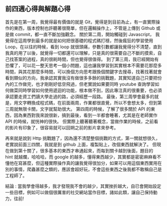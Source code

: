 ## 前四週心得與解題心得

首先是在第一周，我覺得最有價值的就是 Git，覺得是到目前為止，有一直實際操作的東西，版本控制也許聽著很簡單，但在邏輯操作上，不管是上傳到 Github 或是做 commit，都一直不斷加強觀念。
關於第二周，開始觸碰到 Javascript， 我覺得在這周學到最多的就是如何把很基礎的程式碼打穩，然後瘋狂的學習使用 Loop，在以往的時候，看到 loop 就很頭痛，參數引數都讓我覺得分不清楚，直到我真的用了以後，就覺得一切都還可以理解，只是真的很需要自己不斷的摸索，自己找答案的過程，真的很耗時間，但也覺得很值得。
到了第三周，我已經開始有恐懼了，可以花一整天思考一個小問題，這也讓我學習到其實根本不需要花那麼多時間，與其花那麼多時間，可以換個方向思考跟換個關鍵字去搜尋，找著找著就會看到類似的方向，我承認其實我沒有做很多多餘的挑戰題，其實知道自己只要把份內的工作做完，也才剛剛好低空飛過，但老實說如果要同時 youtube 查詢學習如何做菜同時學習如何使用遞迴的功能，根本做不到，因此專注真的很重要，也必須承認要走資工們讀大學走過的路，必須經歷一段路。 最後，第三周學會最多的就是，用文字轉換成程式碼，在前面兩周，作業都很直覺，所以不會想太多，但到第三周就無限卡關，文字就幫助很大。
第四周的時候，了解了很多關於 API 的東西，因為東西對我來說很新，搞到最後，看到一半都會睡著，尤其是在老師實作 API 的時候，就恍神的很快。 但實際上聽著聽著概念，當做作業的時候，之前看的影片有印象了，很容易就可以回朔之前的影片拿來參考。

再來就是說到 Http 挑戰題了，因為還不清楚整個挑戰的方式，第一關就想很久，老實說前面三四關，我就是到 github 上面，複製貼上，改個東西就解決了。 但現在做到第十關了，很多基本的東西才串通起來，而每到關卡越到後面，題目的 hint 就越爛，哈哈哈，而 google 的越多，懂得東西越少，其實都是密密麻麻看不懂他在寫甚麼，但這種實際操作真的讓我覺得很加分，如果可以用這個東西實用在別的事情，爬蟲甚麼之類的，應該會超好玩，不會這些東西之後我都不敢稱自己是工程師了。

結論 : 當我學會得越多，我才發現我不會的越少，其實挫折越大，自已會開始設定一些目標，例如可以做個很厲害的社交網站當作目標，諸如此類，讓自己保持動力，往前! 